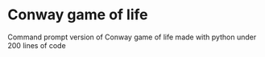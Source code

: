 # Conway game of life
Command prompt version of Conway game of life made with python under 200 lines of code
